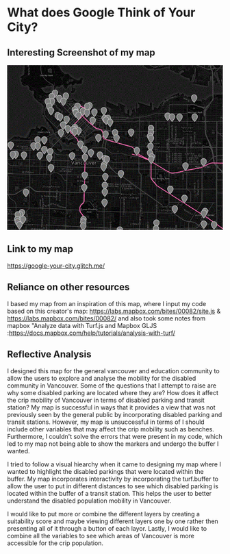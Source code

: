 # What does Google Think of Your City?
## Interesting Screenshot of my map
![](images/interesting-snapshot-transport-disabled.GIF)
## Link to my map
https://google-your-city.glitch.me/
## Reliance on other resources
I based my map from an inspiration of this map, where I input my code based on this creator's map: https://labs.mapbox.com/bites/00082/site.js & https://labs.mapbox.com/bites/00082/ and also took some notes from mapbox "Analyze data with Turf.js and Mapbox GLJS :https://docs.mapbox.com/help/tutorials/analysis-with-turf/
## Reflective Analysis

I designed this map for the general vancouver and education community to allow the users to explore and analyse the mobility for the disabled community in Vancouver. Some of the questions that I attempt to raise are why some disabled parking are located where they are? How does it affect the crip mobility of Vancouver in terms of disabled parking and transit station?
My map is successful in ways that it provides a view that was not previously seen by the general public by incorporating disabled parking and transit stations. However, my map is unsuccessful in terms of I should include other variables that may affect the crip mobility such as benches. Furthermore, I couldn't solve the errors that were present in my code, which led to my map not being able to show the markers and undergo the buffer I wanted.

I tried to follow a visual hiearchy when it came to designing my map where I wanted to highlight the disabled parkings that were located within the buffer.
My map incorporates interactivity by incorporating the turf.buffer to allow the user to put in different distances to see which disabled parking is located within the buffer of a transit station. This helps the user to better understand the disabled population mobility in Vancouver.

I would like to put more or combine the different layers by creating a suitability score and maybe viewing different layers one by one rather then presenting all of it through a button of each layor. Lastly, I would like to combine all the variables to see which areas of Vancouver is more accessible for the crip population.
